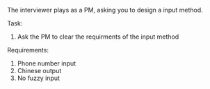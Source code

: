 The interviewer plays as a PM, asking you to design a input method. 

Task:
1. Ask the PM to clear the requirments of the input method

Requirements:
1. Phone number input
2. Chinese output
3. No fuzzy input
